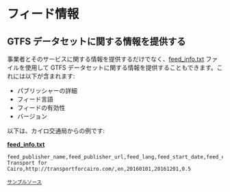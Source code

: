 # フィード情報

## GTFS データセットに関する情報を提供する

事業者とそのサービスに関する情報を提供するだけでなく、[feed_info.txt](../../reference/#feed_infotxt) ファイルを使用して GTFS データセットに関する情報を提供することもできます。これには以下が含まれます:

- パブリッシャーの詳細
- フィード言語
- フィードの有効性 
- バージョン

以下は、カイロ交通局からの例です:

[**feed_info.txt**](../../reference/#feed_infotxt)

```
feed_publisher_name,feed_publisher_url,feed_lang,feed_start_date,feed_end_date,feed_version
Transport for Cairo,http://transportforcairo.com/,en,20160101,20161201,0.5
```

 <sup>[サンプルソース](https://github.com/transportforcairo/Metro-GTFS/archive/master.zip#Metro-GTFS-master)</sup>
